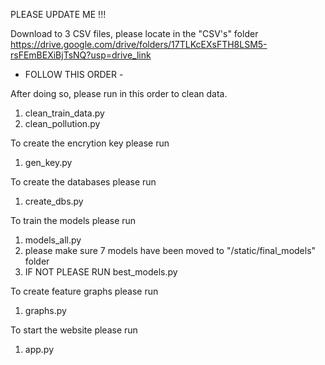 PLEASE UPDATE ME !!!

Download to 3 CSV files, please locate in the "CSV's" folder
https://drive.google.com/drive/folders/17TLKcEXsFTH8LSM5-rsFEmBEXiBjTsNQ?usp=drive_link

- FOLLOW THIS ORDER -

After doing so, please run in this order to clean data. 
1) clean_train_data.py
2) clean_pollution.py

To create the encrytion key please run 
1) gen_key.py


To create the databases please run 
1) create_dbs.py

To train the models please run 
1) models_all.py
2) please make sure 7 models have been moved to "/static/final_models" folder
3) IF NOT PLEASE RUN best_models.py 

To create feature graphs please run
1) graphs.py

To start the website please run
1) app.py 

